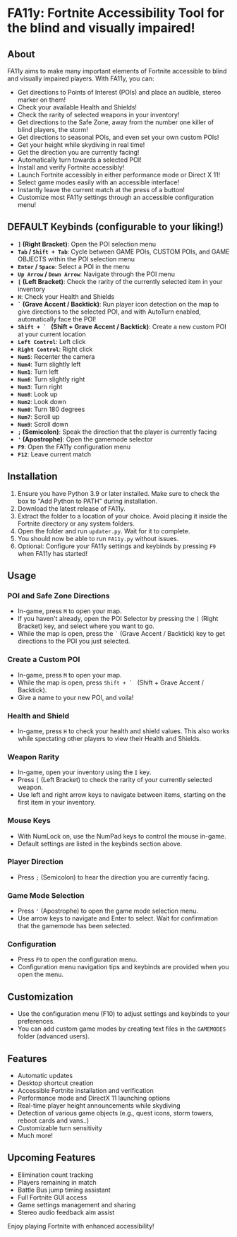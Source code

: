 # FA11y: Fortnite Accessibility Tool for the blind and visually impaired!

## About
FA11y aims to make many important elements of Fortnite accessible to blind and visually impaired players. With FA11y, you can:

- Get directions to Points of Interest (POIs) and place an audible, stereo marker on them!
- Check your available Health and Shields!
- Check the rarity of selected weapons in your inventory!
- Get directions to the Safe Zone, away from the number one killer of blind players, the storm!
- Get directions to seasonal POIs, and even set your own custom POIs!
- Get your height while skydiving in real time!
- Get the direction you are currently facing!
- Automatically turn towards a selected POI!
- Install and verify Fortnite accessibly!
- Launch Fortnite accessibly in either performance mode or Direct X 11!
- Select game modes easily with an accessible interface!
- Instantly leave the current match at the press of a button!
- Customize most FA11y settings through an accessible configuration menu!

## DEFAULT Keybinds (configurable to your liking!)

- **`]` (Right Bracket)**: Open the POI selection menu
- **`Tab` / `Shift + Tab`**: Cycle between GAME POIs, CUSTOM POIs, and GAME OBJECTS within the POI selection menu
- **`Enter` / `Space`**: Select a POI in the menu
- **`Up Arrow` / `Down Arrow`**: Navigate through the POI menu
- **`[` (Left Bracket)**: Check the rarity of the currently selected item in your inventory
- **`H`**: Check your Health and Shields
- **`` ` `` (Grave Accent / Backtick)**: Run player icon detection on the map to give directions to the selected POI, and with AutoTurn enabled, automatically face the POI!
- **``Shift + ` `` (Shift + Grave Accent / Backtick)**: Create a new custom POI at your current location
- **`Left Control`**: Left click
- **`Right Control`**: Right click
- **`Num5`**: Recenter the camera
- **`Num4`**: Turn slightly left
- **`Num1`**: Turn left
- **`Num6`**: Turn slightly right
- **`Num3`**: Turn right
- **`Num8`**: Look up
- **`Num2`**: Look down
- **`Num0`**: Turn 180 degrees
- **`Num7`**: Scroll up
- **`Num9`**: Scroll down
- **`;` (Semicolon)**: Speak the direction that the player is currently facing
- **`'` (Apostrophe)**: Open the gamemode selector
- **`F9`**: Open the FA11y configuration menu
- **`F12`**: Leave current match

## Installation
1. Ensure you have Python 3.9 or later installed. Make sure to check the box to "Add Python to PATH" during installation.
2. Download the latest release of FA11y.
3. Extract the folder to a location of your choice. Avoid placing it inside the Fortnite directory or any system folders.
4. Open the folder and run `updater.py`. Wait for it to complete.
5. You should now be able to run `FA11y.py` without issues.
6. Optional: Configure your FA11y settings and keybinds by pressing `F9` when FA11y has started!

## Usage

### POI and Safe Zone Directions
- In-game, press `M` to open your map.
- If you haven't already, open the POI Selector by pressing the `]` (Right Bracket) key, and select where you want to go.
- While the map is open, press the `` ` `` (Grave Accent / Backtick) key to get directions to the POI you just selected.

### Create a Custom POI
- In-game, press `M` to open your map.
- While the map is open, press ``Shift + ` `` (Shift + Grave Accent / Backtick).
- Give a name to your new POI, and voila!

### Health and Shield
- In-game, press `H` to check your health and shield values. This also works while spectating other players to view their Health and Shields.

### Weapon Rarity
- In-game, open your inventory using the `I` key.
- Press `[` (Left Bracket) to check the rarity of your currently selected weapon.
- Use left and right arrow keys to navigate between items, starting on the first item in your inventory.

### Mouse Keys
- With NumLock on, use the NumPad keys to control the mouse in-game.
- Default settings are listed in the keybinds section above.

### Player Direction
- Press `;` (Semicolon) to hear the direction you are currently facing.

### Game Mode Selection
- Press `'` (Apostrophe) to open the game mode selection menu.
- Use arrow keys to navigate and Enter to select. Wait for confirmation that the gamemode has been selected.

### Configuration
- Press `F9` to open the configuration menu.
- Configuration menu navigation tips and keybinds are provided when you open the menu.

## Customization
- Use the configuration menu (F10) to adjust settings and keybinds to your preferences.
- You can add custom game modes by creating text files in the `GAMEMODES` folder (advanced users).

## Features
- Automatic updates
- Desktop shortcut creation
- Accessible Fortnite installation and verification
- Performance mode and DirectX 11 launching options
- Real-time player height announcements while skydiving
- Detection of various game objects (e.g., quest icons, storm towers, reboot cards and vans..)
- Customizable turn sensitivity
- Much more!

## Upcoming Features
- Elimination count tracking
- Players remaining in match
- Battle Bus jump timing assistant
- Full Fortnite GUI access
- Game settings management and sharing
- Stereo audio feedback aim assist

Enjoy playing Fortnite with enhanced accessibility!
